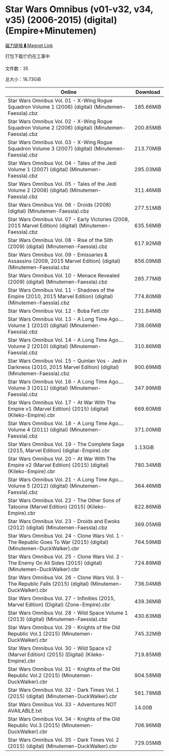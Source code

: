 # Star Wars Omnibus (v01-v32, v34, v35) (2006-2015) (digital) (Empire+Minutemen)

[磁力链接⬇Magnet Link](magnet:?xt=urn:btih:c976a0d255f6bc49c6ad52709392058e09eaf48f&dn=Star%20Wars%20Omnibus%20%28v01-v32%2C%20v34%2C%20v35%29%20%282006-2015%29%20%28digital%29%20%28Empire%2BMinutemen%29)

打包下载📦仍在工事中

文件数：35

总大小：18.73GiB

Online | Download
--- | ---
Star Wars Omnibus Vol. 01 - X-Wing Rogue Squadron Volume 1 (2006) (digital) (Minutemen-Faessla).cbz | 185.66MiB
Star Wars Omnibus Vol. 02 - X-Wing Rogue Squadron Volume 2 (2006) (digital) (Minutemen-Faessla).cbz | 200.85MiB
Star Wars Omnibus Vol. 03 - X-Wing Rogue Squadron Volume 3 (2007) (digital) (Minutemen-Faessla).cbz | 213.70MiB
Star Wars Omnibus Vol. 04 - Tales of the Jedi Volume 1 (2007) (digital) (Minutemen-Faessla).cbz | 295.03MiB
Star Wars Omnibus Vol. 05 - Tales of the Jedi Volume 2 (2008) (digital) (Minutemen-Faessla).cbz | 311.46MiB
Star Wars Omnibus Vol. 06 - Droids (2008) (digital) (Minutemen-Faessla).cbz | 277.51MiB
Star Wars Omnibus Vol. 07 - Early Victories (2008, 2015 Marvel Edition) (digital) (Minutemen-Faessla).cbz | 635.56MiB
Star Wars Omnibus Vol. 08 - Rise of the Sith (2009) (digital) (Minutemen-Faessla).cbz | 617.92MiB
Star Wars Omnibus Vol. 09 - Emissaries & Assassins (2009, 2015 Marvel Edition) (digital) (Minutemen-Faessla).cbz | 856.09MiB
Star Wars Omnibus Vol. 10 - Menace Revealed (2009) (digital) (Minutemen-Faessla).cbz | 285.77MiB
Star Wars Omnibus Vol. 11 - Shadows of the Empire (2010, 2015 Marvel Edition) (digital) (Minutemen-Faessla).cbz | 774.80MiB
Star Wars Omnibus Vol. 12 - Boba Fett.cbr | 231.84MiB
Star Wars Omnibus Vol. 13 - A Long Time Ago.... Volume 1 (2010) (digital) (Minutemen-Faessla).cbz | 738.06MiB
Star Wars Omnibus Vol. 14 - A Long Time Ago.... Volume 2 (2010) (digital) (Minutemen-Faessla).cbz | 310.86MiB
Star Wars Omnibus Vol. 15 - Quinlan Vos - Jedi in Darkness (2010, 2015 Marvel Edition) (digital) (Minutemen-Faessla).cbz | 900.69MiB
Star Wars Omnibus Vol. 16 - A Long Time Ago.... Volume 3 (2011) (digital) (Minutemen-Faessla).cbz | 347.99MiB
Star Wars Omnibus Vol. 17 - At War With The Empire v1 (Marvel Edition) (2015) (digital) (Kileko-Empire).cbr | 669.60MiB
Star Wars Omnibus Vol. 18 - A Long Time Ago.... Volume 4 (2011) (digital) (Minutemen-Faessla).cbz | 371.00MiB
Star Wars Omnibus Vol. 19 - The Complete Saga (2015, Marvel Edition) (digital-Empire).cbr | 1.13GiB
Star Wars Omnibus Vol. 20 - At War With The Empire v2 (Marvel Edition) (2015) (digital) (Kileko-Empire).cbr | 780.34MiB
Star Wars Omnibus Vol. 21 - A Long Time Ago.... Volume 5 (2012) (digital) (Minutemen-Faessla).cbz | 364.46MiB
Star Wars Omnibus Vol. 22 - The Other Sons of Tatooine (Marvel Edition) (2015) (Kileko-Empire).cbr | 822.86MiB
Star Wars Omnibus Vol. 23 - Droids and Ewoks (2012) (digital) (Minutemen-Faessla).cbz | 369.05MiB
Star Wars Omnibus Vol. 24 - Clone Wars Vol. 1 - The Republic Goes To War (2015) (digital) (Minutemen-DuckWalker).cbr | 764.59MiB
Star Wars Omnibus Vol. 25 - Clone Wars Vol. 2 - The Enemy On All Sides (2015) (digital) (Minutemen-DuckWalker).cbr | 724.89MiB
Star Wars Omnibus Vol. 26 - Clone Wars Vol. 3 - The Republic Falls (2015) (digital) (Minutemen-DuckWalker).cbr | 736.04MiB
Star Wars Omnibus Vol. 27 - Infinities (2015, Marvel Edition) (Digital) (Zone-Empire).cbr | 439.36MiB
Star Wars Omnibus Vol. 28 - Wild Space Volume 1 (2013) (digital) (Minutemen-Faessla).cbz | 430.63MiB
Star Wars Omnibus Vol. 29 - Knights of the Old Republic Vol.1 (2015) (Minutemen-DuckWalker).cbr | 745.32MiB
Star Wars Omnibus Vol. 30 - Wild Space v2 (Marvel Edition) (2015) (Digital) (Kileko-Empire).cbr | 719.85MiB
Star Wars Omnibus Vol. 31 - Knights of the Old Republic Vol.2 (2015) (Minutemen-DuckWalker).cbr | 904.58MiB
Star Wars Omnibus Vol. 32 - Dark Times Vol. 1 (2015) (digital) (Minutemen-DuckWalker).cbr | 561.78MiB
Star Wars Omnibus Vol. 33 - Adventures NOT AVAILABLE.txt | 14.00B
Star Wars Omnibus Vol. 34 - Knights of the Old Republic Vol.3 (2015) (Minutemen-DuckWalker).cbr | 706.96MiB
Star Wars Omnibus Vol. 35 - Dark Times Vol. 2 (2015) (digital) (Minutemen-DuckWalker).cbr | 729.05MiB